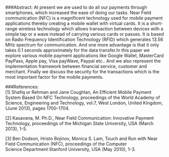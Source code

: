 ###Abstract:
      At present we are used to do all our payments through smartphones, which increased the ease of doing our tasks. Near Field
      communication (NFC) is a magnificent technology used for mobile payment applications thereby creating a mobile wallet with
      virtual cards. It is a short-range wireless technology which allows transaction between devices with a simple tap or a wave 
      instead of carrying various cards or passes. It is based on Radio Frequency Identification Technology (RFID) which generates 
      13.56 MHz spectrum for communication. And one more advantage is that it only takes 0.1 seconds approximately for the data 
      transfer.In this paper we explore various mobile payment applications like Google Wallet, MasterCard PayPass, Apple pay, 
      Visa payWave, Paypal etc.. And we also represent the implementation framework between financial service, customer and 
      merchant. Finally we discuss the security for the transactions which is the most important factor for the mobile payments.

###References:  
[1] Shafiq ur Rehman and Jane Coughlan, An Efficient Mobile Payment System Based On NFC Technology, proceedings of the World 
    Academy of Science, Engineering and Technology, vol:7, West London, United Kingdom, (June 2013), pages 1700-1704.

[2] Kasavana, M. Ph.D., Near Field Communication: Innovative Payment Technology, proceedings of the Michigan State University,
    USA (March 2013), 1-5.

[3] Ben Dodson, Hristo Bojinov, Monica S. Lam, Touch and Run with Near Field Communication (NFC), proceedings of the Computer  
    Science Department Stanford University, USA (May 2010), 1-3.
